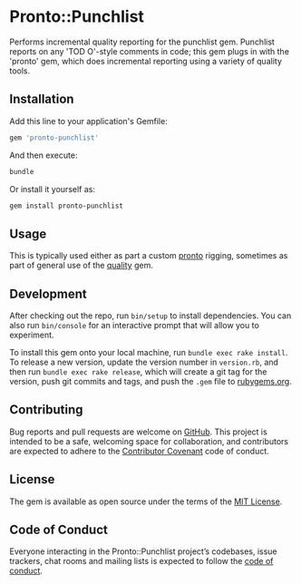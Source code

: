 # Pronto::Punchlist

Performs incremental quality reporting for the punchlist gem.
Punchlist reports on any 'TOD O'-style comments in code; this gem plugs
in with the 'pronto' gem, which does incremental reporting using a
variety of quality tools.

## Installation

Add this line to your application's Gemfile:

```ruby
gem 'pronto-punchlist'
```

And then execute:

```sh
bundle
```

Or install it yourself as:

```sh
gem install pronto-punchlist
```

## Usage

This is typically used either as part a custom
[pronto](https://github.com/prontolabs/pronto) rigging, sometimes as
part of general use of the
[quality](https://github.com/apiology/quality) gem.

## Development

After checking out the repo, run `bin/setup` to install
dependencies. You can also run `bin/console` for an interactive prompt
that will allow you to experiment.

To install this gem onto your local machine, run `bundle exec rake
install`. To release a new version, update the version number in
`version.rb`, and then run `bundle exec rake release`, which will
create a git tag for the version, push git commits and tags, and push
the `.gem` file to [rubygems.org](https://rubygems.org).

## Contributing

Bug reports and pull requests are welcome on
[GitHub](https://github.com/apiology/pronto-punchlist). This project
is intended to be a safe, welcoming space for collaboration, and
contributors are expected to adhere to the
[Contributor Covenant](http://contributor-covenant.org) code of conduct.

## License

The gem is available as open source under the terms of the
[MIT License](https://opensource.org/licenses/MIT).

## Code of Conduct

Everyone interacting in the Pronto::Punchlist project’s codebases,
issue trackers, chat rooms and mailing lists is expected to follow the
[code of conduct](https://github.com/[USERNAME]/pronto-punchlist/blob/main/CODE_OF_CONDUCT.md).
